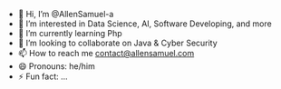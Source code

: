- 👋 Hi, I’m @AllenSamuel-a
- 👀 I’m interested in Data Science, AI, Software Developing, and more    
- 🌱 I’m currently learning Php  
- 💞️ I’m looking to collaborate on Java & Cyber Security
- 📫 How to reach me contact@allensamuel.com
- 😄 Pronouns: he/him
- ⚡ Fun fact: ...

<!---
AllenSamuel-a/AllenSamuel-a is a ✨ special ✨ repository because its `README.md` (this file) appears on your GitHub profile.
You can click the Preview link to take a look at your changes.
--->

